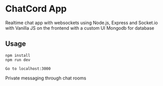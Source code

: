 # ChatCord App
Realtime chat app with websockets using Node.js, Express and Socket.io with Vanilla JS on the frontend with a custom UI
Mongodb for database
## Usage
```
npm install
npm run dev

Go to localhost:3000
```
Private messaging through chat rooms
